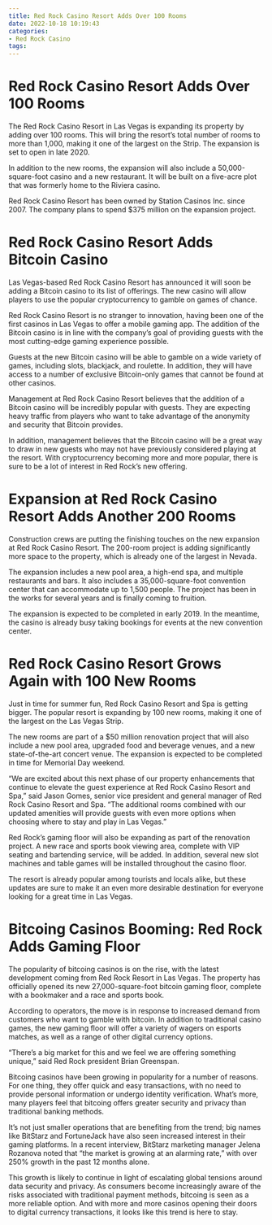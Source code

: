 ```yaml
---
title: Red Rock Casino Resort Adds Over 100 Rooms 
date: 2022-10-18 10:19:43
categories:
- Red Rock Casino
tags:
---
```



#  Red Rock Casino Resort Adds Over 100 Rooms 

The Red Rock Casino Resort in Las Vegas is expanding its property by adding over 100 rooms. This will bring the resort’s total number of rooms to more than 1,000, making it one of the largest on the Strip. The expansion is set to open in late 2020.

In addition to the new rooms, the expansion will also include a 50,000-square-foot casino and a new restaurant. It will be built on a five-acre plot that was formerly home to the Riviera casino.

Red Rock Casino Resort has been owned by Station Casinos Inc. since 2007. The company plans to spend $375 million on the expansion project.

#  Red Rock Casino Resort Adds Bitcoin Casino 

Las Vegas-based Red Rock Casino Resort has announced it will soon be adding a Bitcoin casino to its list of offerings. The new casino will allow players to use the popular cryptocurrency to gamble on games of chance.

Red Rock Casino Resort is no stranger to innovation, having been one of the first casinos in Las Vegas to offer a mobile gaming app. The addition of the Bitcoin casino is in line with the company’s goal of providing guests with the most cutting-edge gaming experience possible.

Guests at the new Bitcoin casino will be able to gamble on a wide variety of games, including slots, blackjack, and roulette. In addition, they will have access to a number of exclusive Bitcoin-only games that cannot be found at other casinos.

Management at Red Rock Casino Resort believes that the addition of a Bitcoin casino will be incredibly popular with guests. They are expecting heavy traffic from players who want to take advantage of the anonymity and security that Bitcoin provides.

In addition, management believes that the Bitcoin casino will be a great way to draw in new guests who may not have previously considered playing at the resort. With cryptocurrency becoming more and more popular, there is sure to be a lot of interest in Red Rock’s new offering.

#  Expansion at Red Rock Casino Resort Adds Another 200 Rooms 

Construction crews are putting the finishing touches on the new expansion at Red Rock Casino Resort. The 200-room project is adding significantly more space to the property, which is already one of the largest in Nevada.

The expansion includes a new pool area, a high-end spa, and multiple restaurants and bars. It also includes a 35,000-square-foot convention center that can accommodate up to 1,500 people. The project has been in the works for several years and is finally coming to fruition.

The expansion is expected to be completed in early 2019. In the meantime, the casino is already busy taking bookings for events at the new convention center.

#  Red Rock Casino Resort Grows Again with 100 New Rooms 

Just in time for summer fun, Red Rock Casino Resort and Spa is getting bigger. The popular resort is expanding by 100 new rooms, making it one of the largest on the Las Vegas Strip. 

The new rooms are part of a $50 million renovation project that will also include a new pool area, upgraded food and beverage venues, and a new state-of-the-art concert venue. The expansion is expected to be completed in time for Memorial Day weekend. 

“We are excited about this next phase of our property enhancements that continue to elevate the guest experience at Red Rock Casino Resort and Spa,” said Jason Gomes, senior vice president and general manager of Red Rock Casino Resort and Spa. “The additional rooms combined with our updated amenities will provide guests with even more options when choosing where to stay and play in Las Vegas.” 

Red Rock’s gaming floor will also be expanding as part of the renovation project. A new race and sports book viewing area, complete with VIP seating and bartending service, will be added. In addition, several new slot machines and table games will be installed throughout the casino floor. 

The resort is already popular among tourists and locals alike, but these updates are sure to make it an even more desirable destination for everyone looking for a great time in Las Vegas.

#  Bitcoing Casinos Booming: Red Rock Adds Gaming Floor

The popularity of bitcoing casinos is on the rise, with the latest development coming from Red Rock Resort in Las Vegas. The property has officially opened its new 27,000-square-foot bitcoin gaming floor, complete with a bookmaker and a race and sports book.

According to operators, the move is in response to increased demand from customers who want to gamble with bitcoin. In addition to traditional casino games, the new gaming floor will offer a variety of wagers on esports matches, as well as a range of other digital currency options.

“There’s a big market for this and we feel we are offering something unique,” said Red Rock president Brian Greenspan.

Bitcoing casinos have been growing in popularity for a number of reasons. For one thing, they offer quick and easy transactions, with no need to provide personal information or undergo identity verification. What’s more, many players feel that bitcoing offers greater security and privacy than traditional banking methods.

It’s not just smaller operations that are benefiting from the trend; big names like BitStarz and FortuneJack have also seen increased interest in their gaming platforms. In a recent interview, BitStarz marketing manager Jelena Rozanova noted that “the market is growing at an alarming rate,” with over 250% growth in the past 12 months alone.

This growth is likely to continue in light of escalating global tensions around data security and privacy. As consumers become increasingly aware of the risks associated with traditional payment methods, bitcoing is seen as a more reliable option. And with more and more casinos opening their doors to digital currency transactions, it looks like this trend is here to stay.